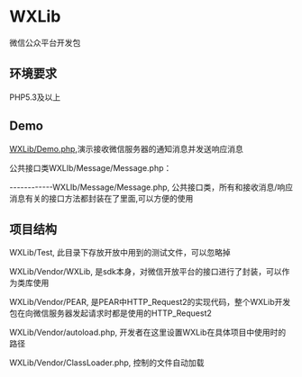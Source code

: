 WXLib
=====

微信公众平台开发包


环境要求
-----

PHP5.3及以上

Demo
-----
<a href="https://github.com/octans/WXLib/blob/master/demo.php">WXLib/Demo.php</a>,演示接收微信服务器的通知消息并发送响应消息



公共接口类WXLIb/Message/Message.php：

------------WXLIb/Message/Message.php, 公共接口类，所有和接收消息/响应消息有关的接口方法都封装在了里面,可以方便的使用

项目结构
-----
WXLib/Test, 此目录下存放开放中用到的测试文件，可以忽略掉

WXLib/Vendor/WXLib, 是sdk本身，对微信开放平台的接口进行了封装，可以作为类库使用

WXLib/Vendor/PEAR, 是PEAR中HTTP_Request2的实现代码，整个WXLib开发包在向微信服务器发起请求时都是使用的HTTP_Request2

WXLib/Vendor/autoload.php, 开发者在这里设置WXLib在具体项目中使用时的路径

WXLib/Vendor/ClassLoader.php, 控制的文件自动加载
